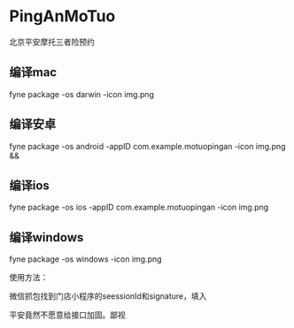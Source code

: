 # PingAnMoTuo

北京平安摩托三者险预约

## 编译mac

fyne package -os darwin -icon img.png

## 编译安卓

fyne package -os android -appID com.example.motuopingan -icon img.png &&

## 编译ios

fyne package -os ios -appID com.example.motuopingan -icon img.png

## 编译windows

fyne package -os windows -icon img.png

使用方法：

微信抓包找到门店小程序的seessionId和signature，填入

平安竟然不愿意给接口加固。鄙视